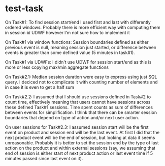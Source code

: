# test-task

On Task#1:
To find session start/end I used first and last with differently ordered windows. Probably there is more efficient way
with computing them in session id UDWF however I'm not sure how to implement it

On Task#1 via window functions:
Session boundaries defined as either previous event is null, meaning session just started, or difference between events
is greater than some defined value (5 minutes in task#1).

On Task#1 via UDWFs:
I didn't use UDWF for session start/end as this is more or less copying max/min aggregate functions

On Task#2.1:
Median session duration were easy to express using just SQL query. I deciced not to complicate it with counting number
of elements and in case it is even to get a half sum

On Task#2.2:
I assumed that I should use sessions defined in Task#2 to count time, effectively meaning that users cannot have sessions
across these defined Task#1 sessions. Time spent counts as sum of differences between events for simplification. I think
that there can be smarter session boundaries that depend on type of action and/or next user action. 

On user sessions for Task#2.3:
I assumed session start will be the first event on product and session end will be the last event. At first I did that 
the next product event will be the end of session, but looking at data it seems unreasonable. Probably it is better to
set the session end by the type of last action on the product and within external sessions (say, we assuming that end
of session is either start of next product action or last event time if 5 minutes passed since last event on it).

